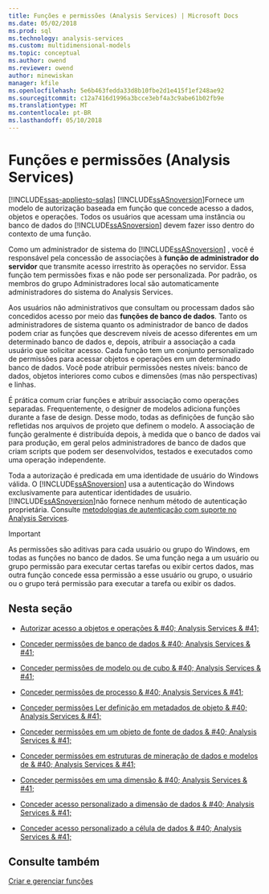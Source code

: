 ```yaml
---
title: Funções e permissões (Analysis Services) | Microsoft Docs
ms.date: 05/02/2018
ms.prod: sql
ms.technology: analysis-services
ms.custom: multidimensional-models
ms.topic: conceptual
ms.author: owend
ms.reviewer: owend
author: minewiskan
manager: kfile
ms.openlocfilehash: 5e6b463fedda33d8b10fbe2d1e415f1ef248ae92
ms.sourcegitcommit: c12a7416d1996a3bcce3ebf4a3c9abe61b02fb9e
ms.translationtype: MT
ms.contentlocale: pt-BR
ms.lasthandoff: 05/10/2018
---
```

# <a name="roles-and-permissions-analysis-services"></a>Funções e permissões (Analysis Services)
[!INCLUDE[ssas-appliesto-sqlas](../../includes/ssas-appliesto-sqlas.md)]
  [!INCLUDE[ssASnoversion](../../includes/ssasnoversion-md.md)]Fornece um modelo de autorização baseada em função que concede acesso a dados, objetos e operações. Todos os usuários que acessam uma instância ou banco de dados do [!INCLUDE[ssASnoversion](../../includes/ssasnoversion-md.md)] devem fazer isso dentro do contexto de uma função.  
  
 Como um administrador de sistema do [!INCLUDE[ssASnoversion](../../includes/ssasnoversion-md.md)] , você é responsável pela concessão de associações à **função de administrador do servidor** que transmite acesso irrestrito às operações no servidor. Essa função tem permissões fixas e não pode ser personalizada. Por padrão, os membros do grupo Administradores local são automaticamente administradores do sistema do Analysis Services.  
  
 Aos usuários não administrativos que consultam ou processam dados são concedidos acesso por meio das **funções de banco de dados**. Tanto os administradores de sistema quanto os administrador de banco de dados podem criar as funções que descrevem níveis de acesso diferentes em um determinado banco de dados e, depois, atribuir a associação a cada usuário que solicitar acesso. Cada função tem um conjunto personalizado de permissões para acessar objetos e operações em um determinado banco de dados. Você pode atribuir permissões nestes níveis: banco de dados, objetos interiores como cubos e dimensões (mas não perspectivas) e linhas.  
  
 É prática comum criar funções e atribuir associação como operações separadas. Frequentemente, o designer de modelos adiciona funções durante a fase de design. Desse modo, todas as definições de função são refletidas nos arquivos de projeto que definem o modelo. A associação de função geralmente é distribuída depois, à medida que o banco de dados vai para produção, em geral pelos administradores de banco de dados que criam scripts que podem ser desenvolvidos, testados e executados como uma operação independente.  
  
 Toda a autorização é predicada em uma identidade de usuário do Windows válida. O [!INCLUDE[ssASnoversion](../../includes/ssasnoversion-md.md)] usa a autenticação do Windows exclusivamente para autenticar identidades de usuário. [!INCLUDE[ssASnoversion](../../includes/ssasnoversion-md.md)]não fornece nenhum método de autenticação proprietária. Consulte [metodologias de autenticação com suporte no Analysis Services](../../analysis-services/instances/authentication-methodologies-supported-by-analysis-services.md).  
  
> [!IMPORTANT]  
>  As permissões são aditivas para cada usuário ou grupo do Windows, em todas as funções no banco de dados. Se uma função nega a um usuário ou grupo permissão para executar certas tarefas ou exibir certos dados, mas outra função concede essa permissão a esse usuário ou grupo, o usuário ou o grupo terá permissão para executar a tarefa ou exibir os dados.  
  
## <a name="in-this-section"></a>Nesta seção  
  
-   [Autorizar acesso a objetos e operações & #40; Analysis Services & #41;](../../analysis-services/multidimensional-models/authorizing-access-to-objects-and-operations-analysis-services.md)  
  
-   [Conceder permissões de banco de dados & #40; Analysis Services & #41;](../../analysis-services/multidimensional-models/grant-database-permissions-analysis-services.md)  
  
-   [Conceder permissões de modelo ou de cubo & #40; Analysis Services & #41;](../../analysis-services/multidimensional-models/grant-cube-or-model-permissions-analysis-services.md)  
  
-   [Conceder permissões de processo & #40; Analysis Services & #41;](../../analysis-services/multidimensional-models/grant-process-permissions-analysis-services.md)  
  
-   [Conceder permissões Ler definição em metadados de objeto & #40; Analysis Services & #41;](../../analysis-services/multidimensional-models/grant-read-definition-permissions-on-object-metadata-analysis-services.md)  
  
-   [Conceder permissões em um objeto de fonte de dados & #40; Analysis Services & #41;](../../analysis-services/multidimensional-models/grant-permissions-on-a-data-source-object-analysis-services.md)  
  
-   [Conceder permissões em estruturas de mineração de dados e modelos de & #40; Analysis Services & #41;](../../analysis-services/multidimensional-models/grant-permissions-on-data-mining-structures-and-models-analysis-services.md)  
  
-   [Conceder permissões em uma dimensão & #40; Analysis Services & #41;](../../analysis-services/multidimensional-models/grant-permissions-on-a-dimension-analysis-services.md)  
  
-   [Conceder acesso personalizado a dimensão de dados & #40; Analysis Services & #41;](../../analysis-services/multidimensional-models/grant-custom-access-to-dimension-data-analysis-services.md)  
  
-   [Conceder acesso personalizado a célula de dados & #40; Analysis Services & #41;](../../analysis-services/multidimensional-models/grant-custom-access-to-cell-data-analysis-services.md)  
  
## <a name="see-also"></a>Consulte também  
 [Criar e gerenciar funções](../../analysis-services/tabular-models/create-and-manage-roles-ssas-tabular.md)  
  
  
